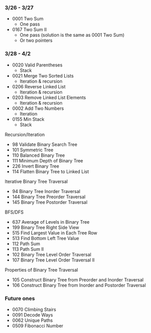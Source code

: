 ### 3/26 - 3/27
* 0001 Two Sum
    * One pass
* 0167 Two Sum II
    * One pass (solution is the same as 0001 Two Sum) 
    * Or two pointers 

### 3/28 - 4/2
* 0020 Valid Parentheses
   * Stack  
* 0021 Merge Two Sorted Lists
   * Iteration & recursion
* 0206 Reverse Linked List
   * Iteration & recursion
* 0203 Remove Linked List Elements
   * Iteration & recursion
* 0002 Add Two Numbers
   * Iteration
* 0155 Min Stack
   * Stack

Recursion/Iteration

* 98 Validate Binary Search Tree
* 101 Symmetric Tree
* 110 Balanced Binary Tree
* 111 Minimum Depth of Binary Tree
* 226 Invert Binary Tree
* 114 Flatten Binary Tree to Linked List

Iterative Binary Tree Traversal

* 94 Binary Tree Inorder Traversal
* 144 Binary Tree Preorder Traversal
* 145 Binary Tree Postorder Traversal

BFS/DFS
* 637 Average of Levels in Binary Tree
* 199 Binary Tree Right Side View
* 515 Find Largest Value in Each Tree Row
* 513 Find Bottom Left Tree Value
* 112 Path Sum
* 113 Path Sum II
* 102 Binary Tree Level Order Traversal
* 107 Binary Tree Level Order Traversal II

Properties of Binary Tree Traversal

* 105 Construct Binary Tree from Preorder and Inorder Traversal
* 106 Construct Binary Tree from Inorder and Postorder Traversal



### Future ones
* 0070 Climbing Stairs
* 0091 Decode Ways
* 0062 Unique Paths
* 0509 Fibonacci Number
